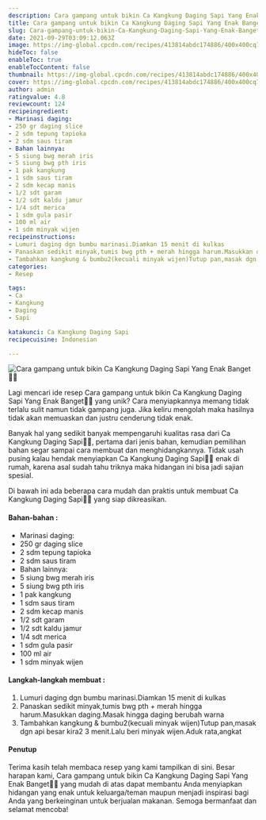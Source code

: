 ```yaml
---
description: Cara gampang untuk bikin Ca Kangkung Daging Sapi Yang Enak Banget"
title: Cara gampang untuk bikin Ca Kangkung Daging Sapi Yang Enak Banget
slug: Cara-gampang-untuk-bikin-Ca-Kangkung-Daging-Sapi-Yang-Enak-Banget
date: 2021-09-29T03:09:12.063Z
image: https://img-global.cpcdn.com/recipes/413814abdc174886/400x400cq70/photo.jpg
hideToc: false
enableToc: true
enableTocContent: false
thumbnail: https://img-global.cpcdn.com/recipes/413814abdc174886/400x400cq70/photo.jpg
cover: https://img-global.cpcdn.com/recipes/413814abdc174886/400x400cq70/photo.jpg
author: admin
ratingvalue: 4.8
reviewcount: 124
recipeingredient:
- Marinasi daging:
- 250 gr daging slice
- 2 sdm tepung tapioka
- 2 sdm saus tiram
- Bahan lainnya:
- 5 siung bwg merah iris
- 5 siung bwg pth iris
- 1 pak kangkung
- 1 sdm saus tiram
- 2 sdm kecap manis
- 1/2 sdt garam
- 1/2 sdt kaldu jamur
- 1/4 sdt merica
- 1 sdm gula pasir
- 100 ml air
- 1 sdm minyak wijen
recipeinstructions:
- Lumuri daging dgn bumbu marinasi.Diamkan 15 menit di kulkas
- Panaskan sedikit minyak,tumis bwg pth + merah hingga harum.Masukkan daging.Masak hingga daging berubah warna
- Tambahkan kangkung & bumbu2(kecuali minyak wijen)Tutup pan,masak dgn api besar kira2 3 menit.Lalu beri minyak wijen.Aduk rata,angkat
categories:
- Resep

tags:
- Ca
- Kangkung
- Daging
- Sapi

katakunci: Ca Kangkung Daging Sapi
recipecuisine: Indonesian

---
```


![Cara gampang untuk bikin Ca Kangkung Daging Sapi Yang Enak Banget👩‍🍳](https://img-global.cpcdn.com/recipes/413814abdc174886/400x400cq70/photo.jpg)

Lagi mencari ide resep Cara gampang untuk bikin Ca Kangkung Daging Sapi Yang Enak Banget👩‍🍳 yang unik? Cara menyiapkannya memang tidak terlalu sulit namun tidak gampang juga. Jika keliru mengolah maka hasilnya tidak akan memuaskan dan justru cenderung tidak enak.

Banyak hal yang sedikit banyak mempengaruhi kualitas rasa dari Ca Kangkung Daging Sapi👩‍🍳, pertama dari jenis bahan, kemudian pemilihan bahan segar sampai cara membuat dan menghidangkannya. Tidak usah pusing kalau hendak menyiapkan Ca Kangkung Daging Sapi👩‍🍳 enak di rumah, karena asal sudah tahu triknya maka hidangan ini bisa jadi sajian spesial.

Di bawah ini ada beberapa cara mudah dan praktis untuk membuat Ca Kangkung Daging Sapi👩‍🍳 yang siap dikreasikan.

<!--inarticleads1-->

#### Bahan-bahan :

- Marinasi daging:
- 250 gr daging slice
- 2 sdm tepung tapioka
- 2 sdm saus tiram
- Bahan lainnya:
- 5 siung bwg merah iris
- 5 siung bwg pth iris
- 1 pak kangkung
- 1 sdm saus tiram
- 2 sdm kecap manis
- 1/2 sdt garam
- 1/2 sdt kaldu jamur
- 1/4 sdt merica
- 1 sdm gula pasir
- 100 ml air
- 1 sdm minyak wijen

<!--inarticleads2-->

#### Langkah-langkah membuat :

1. Lumuri daging dgn bumbu marinasi.Diamkan 15 menit di kulkas
1. Panaskan sedikit minyak,tumis bwg pth + merah hingga harum.Masukkan daging.Masak hingga daging berubah warna
1. Tambahkan kangkung & bumbu2(kecuali minyak wijen)Tutup pan,masak dgn api besar kira2 3 menit.Lalu beri minyak wijen.Aduk rata,angkat

#### Penutup

Terima kasih telah membaca resep yang kami tampilkan di sini. Besar harapan kami, Cara gampang untuk bikin Ca Kangkung Daging Sapi Yang Enak Banget👩‍🍳 yang mudah di atas dapat membantu Anda menyiapkan hidangan yang enak untuk keluarga/teman maupun menjadi inspirasi bagi Anda yang berkeinginan untuk berjualan makanan. Semoga bermanfaat dan selamat mencoba!